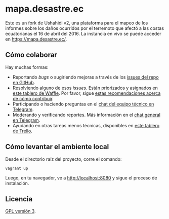# mapa.desastre.ec

Este es un fork de Ushahidi v2, una plataforma para el mapeo de los informes sobre los daños ocurridos por el terremoto que afectó a las costas ecuatorianas el 16 de abril del 2016. La instancia en vivo se puede acceder en <https://mapa.desastre.ec/>.

## Cómo colaborar

Hay muchas formas:

- Reportando _bugs_ o sugiriendo mejoras a través de los [issues del repo en GitHub](https://github.com/desastre-ecuador/mapa.desastre.ec/issues).
- Resolviendo alguno de esos _issues_. Están priorizados y asignados en [este tablero de Waffle](https://waffle.io/desastre-ecuador/mapa.desastre.ec/join). Por favor, sigue [estas recomendaciones acerca de cómo contribuir](https://github.com/desastre-ecuador/mapa.desastre.ec/blob/master/CONTRIBUTING.md).
- Participando o haciendo preguntas en el [chat del equipo técnico en Telegram](https://telegram.me/joinchat/AbmN-wcPvovTZcL0Lpr14Q).
- Moderando y verificando reportes. Más información en el [chat general en Telegram](https://telegram.me/joinchat/CV6MEghFJudTwP-hP64xVw).
- Ayudando en otras tareas menos técnicas, disponibles en [este tablero de Trello](https://trello.com/b/EVxI6km1).

## Cómo levantar el ambiente local

Desde el directorio raíz del proyecto, corre el comando:

    vagrant up

Luego, en tu navegador, ve a <http://localhost:8080> y sigue el proceso de instalación.

## Licencia

[GPL versión 3](https://github.com/desastre-ecuador/mapa.desastre.ec/blob/master/License.txt).
